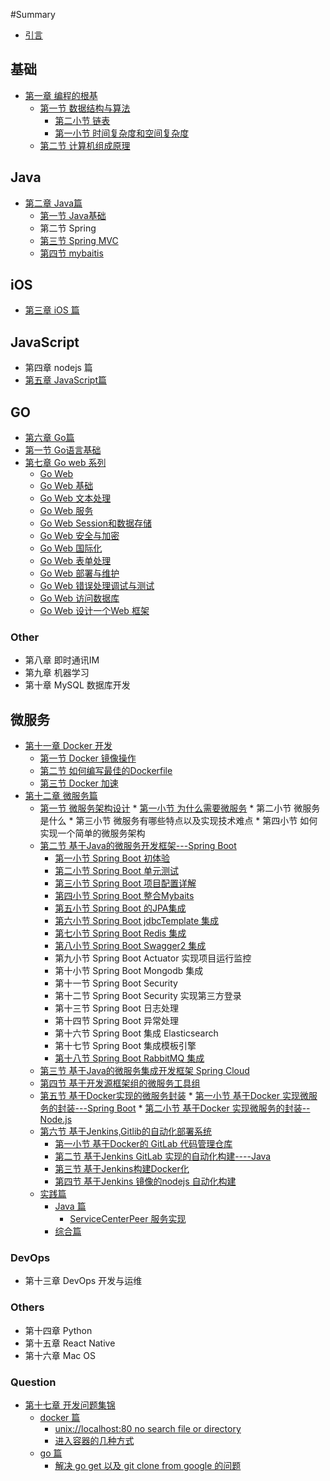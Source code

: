 #Summary

* [引言](README.md)

## 基础

* [第一章 编程的根基](chapter1.md)
  * [第一节 数据结构与算法](chapter1/Section1.md)
    * [第二小节 链表](chapter1/Section1/di-yi-xiao-jie-lian-biao.md)
    * [第一小节 时间复杂度和空间复杂度](chapter1/Section1/di-yi-xiao-jie-shi-jian-fu-za-du-he-kong-jian-fu-za-du.md)
  * [第二节 计算机组成原理](chapter1/Section2.md)

## Java  

* [第二章 Java篇](chapter2.md)
  * [第一节 Java基础](chapter2/di-yi-jie-java-ji-chu.md)
  * 第二节 Spring 
  * [第三节 Spring MVC](chapter2/di-san-jie-spring-mvc.md)
  * [第四节 mybaitis](chapter2/di-si-jie-mybaitis.md)

## iOS

* [第三章 iOS 篇](ios-pian.md)

## JavaScript

* 第四章 nodejs 篇
* [第五章 JavaScript篇](chapter5.md)

## GO

* [第六章 Go篇](chapter6.md)
* [第一节  Go语言基础](chapter6/di-yi-jie-go-yu-yan-ji-chu.md)
* [第七章 Go web 系列](chapter7.md)
  * [Go Web ](chapter7/go-web.md)
  * [Go Web 基础](chapter7/go-web-ji-chu.md)
  * [Go Web 文本处理](chapter7/go-web-wen-ben-chu-li.md)
  * [Go Web 服务](chapter7/go-web-fu-wu.md)
  * [Go Web Session和数据存储](chapter7/go-web-sessionhe-shu-ju-cun-chu.md)
  * [Go Web 安全与加密](chapter7/go-web-an-quan-yu-jia-mi.md)
  * [Go Web 国际化](chapter7/go-web-guo-ji-hua.md)
  * [Go Web 表单处理](chapter7/go-web-biao-dan-chu-li.md)
  * [Go Web 部署与维护](chapter7/go-web-bu-shu-yu-wei-hu.md)
  * [Go Web 错误处理调试与测试](chapter7/go-web-cuo-wu-chu-li-diao-shi-yu-ce-shi.md)
  * [Go Web 访问数据库](chapter7/go-web-fang-wen-shu-ju-ku.md)
  * [Go Web 设计一个Web 框架](chapter7/go-web-she-ji-yi-ge-web-kuang-jia.md)

### Other

* 第八章 即时通讯IM
* 第九章 机器学习
* 第十章 MySQL 数据库开发

## 微服务

* [第十一章 Docker 开发](chapter10.md)
  * [第一节 Docker 镜像操作](chapter10/di-yi-jiedocker-jing-xiang-cao-zuo.md)
  * [第二节 如何编写最佳的Dockerfile](chapter10/di-er-jie-ru-he-bian-xie-zui-jia-de-dockfile.md)
  * [第三节 Docker 加速](chapter10/di-san-jie-docker-jia-su.md)
* [第十二章 微服务篇](chapter12.md)
  * [第一节 微服务架构设计](chapter12/Section1.md)
    	* [第一小节 为什么需要微服务](chapter12/Section1/di-yi-xiao-jie-wei-shi-yao-xu-yao-wei-fu-wu.md)
    	* 第二小节 微服务是什么
    	* 第三小节 微服务有哪些特点以及实现技术难点
    	* 第四小节 如何实现一个简单的微服务架构
  * [第二节 基于Java的微服务开发框架---Spring Boot](chapter12/Section2.md)
      * [第一小节 Spring Boot 初体验](chapter12/Section2/di-yi-xiao-jie-spring-boot.md)
      * [第二小节 Spring Boot 单元测试](chapter12/Section2/di-er-xiao-jie-spring-boot-dan-yuan-ce-shi.md)
      * [第三小节 Spring Boot 项目配置详解](chapter12/Section2/di-san-xiao-jie-spring-boot-xiang-mu-pei-zhi-xiang-jie.md)
      * [第四小节 Spring Boot 整合Mybaits](chapter12/Section2/part4.md)
      * [第五小节 Spring Boot  的JPA集成](chapter12/Section2/part5.md)
      * [第六小节 Spring Boot jdbcTemplate 集成](chapter12/Section2/part6.md)
      * [第七小节 Spring Boot Redis 集成](chapter12/Section2/di-qi-xiao-jie-spring-boot-redis-ji-cheng.md)
      * [第八小节 Spring Boot Swagger2 集成](chapter12/di-ba-xiao-jie-springboot-swagger2-ji-cheng.md)
      * 第九小节 Spring Boot Actuator 实现项目运行监控
      * 第十小节 Spring Boot Mongodb 集成
      * 第十一节 Spring Boot Security 
      * 第十二节 Spring Boot Security 实现第三方登录
      * 第十三节  Spring Boot 日志处理
      * 第十四节  Spring Boot 异常处理
      * 第十六节 Spring Boot 集成 Elasticsearch 
      * 第十七节 Spring Boot 集成模板引擎
      * [第十八节 Spring Boot RabbitMQ 集成](chapter12/Section2/di-shi-ba-jie-spring-boot-rabbitmq-ji-cheng.md)
  * [第三节 基于Java的微服务集成开发框架 Spring Cloud](chapter12/Section3.md)
  * [第四节 基于开发源框架组的微服务工具组](chapter12/Section4.md)
  * [第五节 基于Docker实现的微服务封装](chapter12/Section5.md)
    	* [第一小节 基于Docker 实现微服务的封装---Spring Boot](chapter12/Section5/di-yi-xiao-jie-ji-yu-docker-shi-xian-wei-fu-wu-de-feng-88c5-spring-boot.md)
    	* [第二小节 基于Docker 实现微服务的封装--Node.js](chapter12/Section5/di-er-xiao-jie-ji-yu-docker-shi-xian-wei-fu-wu-de-feng-88c5-node-js.md)
  * [第六节 基于Jenkins,Gitlib的自动化部署系统](chapter12/Section6.md)
    * [第一小节 基于Docker的 GitLab 代码管理仓库](chapter12/Section6/di-yi-xiao-jie-jiyu-docker-de-gitlab-dai-ma-guan-li-cang-ku.md)
    * [第二节 基于Jenkins GitLab 实现的自动化构建----Java](chapter12/Section6/di-er-jie-ji-yu-jenkins-gitlab-shi-xian-de-zi-dong-hua-gou-5efa-java.md)
    * [第三节 基于Jenkins构建Docker化](chapter12/Section6/di-san-jie-ji-yu-jenkins-gou-jian-docker-hua.md)
    * [第四节 基于Jenkins 镜像的nodejs 自动化构建 ](chapter12/Section6/di-si-jie-ji-yu-jenkins-jing-xiang-de-nodejs-zi-dong-hua-gou-jian.md)
  * [实践篇](chapter12/shi-jian-pian.md)
    * [Java 篇](chapter12/shi-jian-pian/java-pian.md)
      * [ServiceCenterPeer 服务实现](chapter12/shi-jian-pian/java-pian/servicecenterpeer-fu-wu-shi-xian.md)
    * [综合篇](chapter12/shi-jian-pian/zong-he-pian.md)

### DevOps

* 第十三章 DevOps 开发与运维  

### Others

* 第十四章 Python
* 第十五章 React Native
* 第十六章 Mac OS 

### Question

* [第十七章 开发问题集锦](chapter17.md)
  * [docker 篇](chapter17/Section1.md)
    * [unix://localhost:80 no search file or directory](chapter17/Section1/unixlocalhost80-no-search-file-or-directory.md)
    * [进入容器的几种方式](chapter17/Section1/jin-ru-rong-qi-de-ji-zhong-fang-shi.md)
  * [go 篇](chapter17/Section2.md)
    * [解决 go get  以及 git clone from google 的问题](chapter17/Section2/jie-jue-go-get-yi-ji-git-clone-from-google-de-wen-ti.md)

